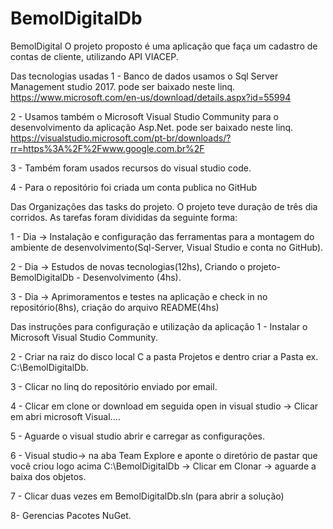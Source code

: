 # BemolDigitalDb
BemolDigital
O projeto proposto é uma aplicação que faça um cadastro de contas de cliente, utilizando API VIACEP.

Das tecnologias usadas
1 - Banco de dados usamos o Sql Server Management studio 2017. pode ser baixado neste linq. https://www.microsoft.com/en-us/download/details.aspx?id=55994

2 - Usamos também o Microsoft Visual Studio Community para o desenvolvimento da aplicação Asp.Net. pode ser baixado neste linq. https://visualstudio.microsoft.com/pt-br/downloads/?rr=https%3A%2F%2Fwww.google.com.br%2F

3 - Também foram usados recursos do visual studio code.

4 - Para o repositório foi criada um conta publica no GitHub

Das Organizações das tasks do projeto.
O projeto teve duração de três dia corridos. As tarefas foram divididas da seguinte forma:

1 - Dia -> Instalação e configuração das ferramentas para a montagem do ambiente de desenvolvimento(Sql-Server, Visual Studio e conta no GitHub).

2 - Dia -> Estudos de novas tecnologias(12hs), Criando o projeto- BemolDigitalDb - Desenvolvimento (4hs).

3 - Dia -> Aprimoramentos e testes na aplicação e check in no repositório(8hs), criação do arquivo README(4hs)

Das instruções para configuração e utilização da aplicação
1 - Instalar o Microsoft Visual Studio Community.

2 - Criar na raiz do disco local C a pasta Projetos e dentro criar a Pasta ex. C:\BemolDigitalDb.

3 - Clicar no linq do repositório enviado por email.

4 - Clicar em clone or download em seguida open in visual studio -> Clicar em abri microsoft Visual....

5 - Aguarde o visual studio abrir e carregar as configurações.

6 - Visual studio-> na aba Team Explore e aponte o diretório de pastar que você criou logo acima C:\BemolDigitalDb -> Clicar em Clonar -> aguarde a baixa dos objetos.

7 - Clicar duas vezes em BemolDigitalDb.sln (para abrir a solução)

8- Gerencias Pacotes NuGet.
